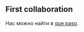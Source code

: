 ## First collaboration

Нас можно найти в [que paso](http://magineering.tilda.ws/ "Ссылка на magine").